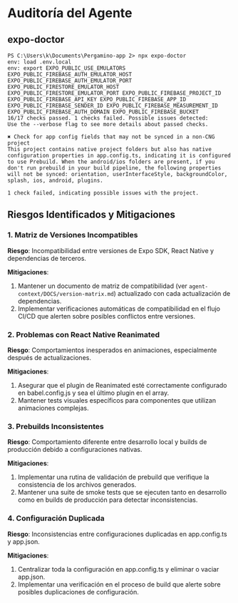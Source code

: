 # Auditoría del Agente

## expo-doctor

```
PS C:\Users\k\Documents\Pergamino-app 2> npx expo-doctor
env: load .env.local
env: export EXPO_PUBLIC_USE_EMULATORS EXPO_PUBLIC_FIREBASE_AUTH_EMULATOR_HOST EXPO_PUBLIC_FIREBASE_AUTH_EMULATOR_PORT EXPO_PUBLIC_FIRESTORE_EMULATOR_HOST EXPO_PUBLIC_FIRESTORE_EMULATOR_PORT EXPO_PUBLIC_FIREBASE_PROJECT_ID EXPO_PUBLIC_FIREBASE_API_KEY EXPO_PUBLIC_FIREBASE_APP_ID EXPO_PUBLIC_FIREBASE_SENDER_ID EXPO_PUBLIC_FIREBASE_MEASUREMENT_ID EXPO_PUBLIC_FIREBASE_AUTH_DOMAIN EXPO_PUBLIC_FIREBASE_BUCKET                                                                                         
16/17 checks passed. 1 checks failed. Possible issues detected:
Use the --verbose flag to see more details about passed checks.

✖ Check for app config fields that may not be synced in a non-CNG project
This project contains native project folders but also has native configuration properties in app.config.ts, indicating it is configured to use Prebuild. When the android/ios folders are present, if you don't run prebuild in your build pipeline, the following properties will not be synced: orientation, userInterfaceStyle, backgroundColor, splash, ios, android, plugins.                          

1 check failed, indicating possible issues with the project.
```

## Riesgos Identificados y Mitigaciones

### 1. Matriz de Versiones Incompatibles

**Riesgo**: Incompatibilidad entre versiones de Expo SDK, React Native y dependencias de terceros.

**Mitigaciones**:
1. Mantener un documento de matriz de compatibilidad (ver `agent-context/DOCS/version-matrix.md`) actualizado con cada actualización de dependencias.
2. Implementar verificaciones automáticas de compatibilidad en el flujo CI/CD que alerten sobre posibles conflictos entre versiones.

### 2. Problemas con React Native Reanimated

**Riesgo**: Comportamientos inesperados en animaciones, especialmente después de actualizaciones.

**Mitigaciones**:
1. Asegurar que el plugin de Reanimated esté correctamente configurado en babel.config.js y sea el último plugin en el array.
2. Mantener tests visuales específicos para componentes que utilizan animaciones complejas.

### 3. Prebuilds Inconsistentes

**Riesgo**: Comportamiento diferente entre desarrollo local y builds de producción debido a configuraciones nativas.

**Mitigaciones**:
1. Implementar una rutina de validación de prebuild que verifique la consistencia de los archivos generados.
2. Mantener una suite de smoke tests que se ejecuten tanto en desarrollo como en builds de producción para detectar inconsistencias.

### 4. Configuración Duplicada

**Riesgo**: Inconsistencias entre configuraciones duplicadas en app.config.ts y app.json.

**Mitigaciones**:
1. Centralizar toda la configuración en app.config.ts y eliminar o vaciar app.json.
2. Implementar una verificación en el proceso de build que alerte sobre posibles duplicaciones de configuración.
